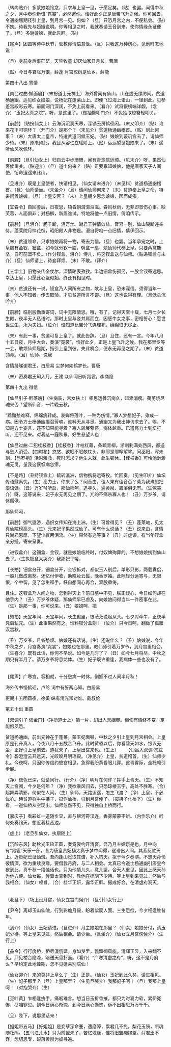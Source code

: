 <!-- { "loadSidebar": true } -->
（转向贴介）多蒙娘娘怜念，只求与上皇一见，于愿足矣。（贴）也罢。闻得中秋之夕，月中奏你新谱“霓裳”，必然邀你。恰好此夕正是唐帝飞升之候。你可回去，令通幽届期径引上皇，到月宫一见。何如？（旦）只恐月宫之内，不便私会。（贴）不妨。待我先与姮娥说明。你等相见之时，我就奏请玉音到来，使你情缘永证便了。（旦）多谢娘娘，就此告辞。（贴） 　 

【尾声】团圆等待中秋节，管教你情偿意惬。（旦）只我这万种伤心，见他时怎地说！ 　 

（旦）身前身后事茫茫，天竺牧童 却厌仙家日月长。曹唐 　 

（贴）今日与君除万恨，薛逢 月宫琼树是仙乡。薛能


第四十八出 寄情

【南吕过曲·懒画眉】（末扮道士元神上）海外曾闻有仙山，山在虚无缥缈间。贫道杨通幽，适见织女娘娘，说杨妃在蓬莱山上。即便飞过海上诸山，一径到此。见参差宫殿彩云寒。前面洞门深闭，不免上前看来。（看介）试将银榜端详觑，（念介）“玉妃太真之院”。呀，是这里了。（做抽簪叩门介）不免抽取琼簪轻叩关。 　 

【前腔】（贴扮仙女上）云海沉沉洞天寒，深锁云房鹤径闲。（末又叩介）（贴）谁来花下叩铜环？（开门介）是那个？（末见介）贫道杨通幽稽首。（贴）到此何事？（末）大唐太上皇帝，特遣贫道问候玉妃。（贴）娘娘到璇玑宫去了，请仙师少待。（末）原来如此，我且从容伫立瑶阶上。（贴）远远望见娘娘来了。（末）遥听仙风吹佩环。 　 

【前腔】（旦引仙女上）归自云中步珊珊，闻有青鸾信远颁。（见末介）呀，果然仙客候重关。（贴迎介）（旦）道士何来？（贴）正要禀知娘娘，他是唐家天子人间使，衔命迢遥来此山。 　 

（旦进介）既是上皇使者，快请相见。（仙女请末进介）（末见科）贫道杨通幽稽首。（旦）仙师请坐。（末坐介）（旦）请问仙师何来？（末）贫道奉上皇之命，特来问候娘娘。（旦）上皇安否？（末）上皇朝夕思念娘娘，因而成疾。 　 

【宜春令】自回銮后，日夜思，镇昏朝潸潸泪滋。春风秋雨，无非即景伤心事。映芙蓉，人面俱非；对杨柳，新眉谁试。特地将他一点旧情，倩咱传示。 　 

【前腔】（旦泪介）肠千断，泪万丝。谢君王钟情似兹。音容一别，仙山隔断违亲侍。蓬莱院月悴花憔，昭阳殿人非物是。漫自将咱一点旧情，倩伊回示。 　 

（末）贫道领命。只求娘娘再将一物，寄去为信。（旦）也罢。当年承宠之时，上皇赐有金钗、钿盒，如今就分钗一股，劈盒一扇，烦仙师代奏上皇。只要两意能坚，自可前盟不负。（作分钗盒，泪介）侍儿，将这钗盒送与仙师。（贴递钗盒与末介）（旦）仙师请上，待妾拜烦。（末）不敢。（拜介） 　 

【三学士】旧物亲传全仗尔，深情略表孜孜。半边钿盒伤孤另，一股金钗寄远思。幸达上皇，只愿此心坚似始，终还有相见时。 　 

（末）贫道还有一说，钗盒乃人间所有之物，献与上皇，恐未深信。须得当年一事，他人不知者，传去取验，才见贫道所言不谬。（旦）这也说得有理。（旦低头沉吟介） 　 

【前腔】临别殷勤重寄词，词中无限情思。哦，有了。记得天宝十载，七月七夕长生殿，夜半无人私语时。那时上皇与妾并肩而立，因感牛女之事，密相誓心：愿世世生生，永为夫妇。（泣介）谁知道比翼分飞连理死，绵绵恨无尽止。 　 

（末）有此一事，贫道可复上皇了。就此告辞。（旦）且住，还有一言。今年八月十五日夜，月中大会，奏演“霓裳”，恰好此夕，正是上皇飞升之候。我在那里专等一会，敢烦仙师届期，指引上皇到彼。失此机会，便永无再见之期了。（末）贫道领命。（旦）仙师，说我 　 

 含情凝睇谢君王，白居易 尘梦何如鹤梦长。曹唐 　 

（末）密奏君王知入月，王建 众仙同日听霓裳。李商隐


第四十九出 得信

【仙吕引子·醉落魄】（生病装，宫女扶上）相思透骨沉疴久，越添消瘦。蘅芜烧尽魂来否？望断仙音，一片晚云秋。 　 

“黯黯愁难释，绵绵病转成。哀蝉将落叶，一种为伤情。”寡人梦想妃子，染成一病。因令方士杨通幽摄召芳魂，谁料无从寻觅。通幽又为我出神访求去了。唉，不知是方士妄言，还不知果能寻着？寡人转展萦怀，病体越重。已遣高力士到坛打听，还不见来。对着这一庭秋景，好生悬望人也！ 　 

【仙吕过曲·二犯桂枝香】【桂枝香】叶枯红藕，条疏青柳。淅剌剌满处西风，都送与愁人消受。【四时花】悠悠、欲眠不眠欹枕头。非耶是耶睁望眸。问巫阳，浑未剖。【皂罗袍】活时难救，死时怎求？他生未就，此生顿休。【桂枝香】可怜他渺渺魂无觅，量我这恹恹病怎瘳。 　

【不是路】（丑持钗盒上）鹤转瀛洲，信物携将远寄投。忙回奏，（见生叩介）仙坛传语慰离忧。（生）高力士，你来了么？问音由，佳人果有佳音否？莫为我淹煎把浪语诌。（丑）万岁爷听启，那仙师呵，追寻久，遍黄泉、碧落俱无有。（生惊哭介）呀，这等说来，妃子永无再见之期了。兀的不痛杀寡人也！（丑）万岁爷，请休僝偢。 　 

那仙师呵， 　 

【前腔】御气遨游，遇织女传知在海上洲。（生）可曾得见？（丑）蓬莱岫，见太真仙院榜高头。（生）元来妃子果然成仙了。可有什么说话？（丑）说来由，含情只谢君恩厚，下望尘寰两泪流。（生）果然有这等事？（丑）非虚谬，有当年钗盒亲分授，寄来呈奏。 　 

（进钗盒介）这钿盒、金钗，就是娘娘临终时，付奴婢殉葬的。不想娘娘携到仙山去了。（生执钗盒大哭介）我那妃子嗄， 　 

【长拍】钿盒分开，钿盒分开，金钗拆对，都似玉人别后。单形只影，两载寡侣，一般儿做成离愁。还忆付伊收，助晓妆云鬓，晚香罗袖。此际轻分远寄与，无限恨，个中留。见了怎生释手。枉自想同心再合，双股重俦。 　 

且住。这钗盒乃人间之物，怎到得天上？前日墓中不见，朕正疑心，今日如何却在他手内？（丑）万岁爷休疑，那仙师早已虑及，向娘娘问得当年一件密事在此。（生）是那一事，你可说来。（丑）娘娘呵，把 　

【短拍】天宝年间，天宝年间，长生殿里，恨茫茫说起从头。七夕对牵牛，正夜半凭肩私咒。（生）此事果然有之。谁料钗分盒剖！（泣介）只今日呵，翻做了孤雁汉宫秋。 　 

（丑）万岁爷，且省愁烦。娘娘还有话说。（生）还说什么？（丑）娘娘说，今年中秋之夕，月宫奏演“霓裳”，娘娘也在那里。教仙师引着万岁爷，到月宫里相会。（生喜介）既有此话，你何不早说。如今是几时了？（丑）如今七月将尽，中秋之期只有半月了。请万岁爷将息龙体。（生）妃子既许重逢，我病体一些也没有了。 　 

【尾声】广寒宫，容相就，十分愁病一时休。倒捱不过人间半月秋！ 　 

海外传书怪鹤迟，卢纶 词中有誓两心知。白居易 　 

更期十五团圆夜，徐夤 纵有清光知对谁。戴叔伦


第五十出 重圆

【双调引子·谒金门】（净扮道士上）情一片，幻出人天姻眷。但使有情终不变，定能偿夙愿。 　 

贫道杨通幽，前出元神在于蓬莱。蒙玉妃面嘱，中秋之夕引上皇到月宫相会。上皇原是孔升真人，今夜八月十五数合飞升。此时黄昏以后，你看碧天如水，银汉无尘，正好引上皇前去。道犹未了，上皇出宫来也。（生上） 　 
【仙吕入双调·忒忒令】碧澄澄云开远天，光皎皎月明瑶殿。（净见介）上皇，贫道稽首。（生）仙师少礼。今夜呵，只因你传信约蟾宫相见，急得我盼黄昏眼儿穿。这青霄际，全托赖引步展。 　 

（净）夜色已深，就请同行。（行介）（净）明月在何许？挥手上青天。（生）不知天上宫阙，今夕是何年？（净）我欲乘风归去，只恐琼楼玉宇，高处不胜寒。（合）起舞弄清影，何似在人间。（生）仙师，天路迢遥，怎生飞渡？（净）上皇，不必忧心。待贫道将手中拂子，掷作仙桥，引到月宫便了。（掷拂子化桥下）（生）你看，一道仙桥从空现出。仙师忽然不见，只得独自上桥而行。 　 

【嘉庆子】看彩虹一道随步显，直与银河霄汉连，香雾蒙蒙不辨。（内作乐介）听何处奏钧天，想近着桂丛边。 　 

（虚上）（老旦引仙女，执扇随上） 　 

【沉醉东风】助秋光玉轮正圆，奏霓裳约开清宴。吾乃月主嫦娥是也。月中向有“霓裳”天乐一部，昔为唐皇贵妃杨太真于梦中闻得，遂谱出人间。其音反胜天上。近贵妃已证仙班。吾向蓬山觅取其谱，补入钧天。拟于今夕奏演。不想天孙怜彼情深，欲为重续良缘。要借我月府，与二人相会。太真已令道士杨通幽引唐皇今夜到此，真千秋一段佳话也。只为他情儿久，意儿坚，合天人重见。因此上感天孙为他方便。仙女每，候着太真到时，教他在桂阴下少待。等上皇到来见过，然后与我相会。（仙女）领旨。（合）桂华正妍，露华正鲜。撮成好会，在清虚府洞天。 　 

（老旦下）（场上设月宫，仙女立宫门候介）（旦引仙女行上） 　 

【尹令】离却玉山仙院，行到彩蟾月殿，盼着紫宸人面。三生愿偿，今夕相逢胜昔年。 　 

（到介）（仙女）玉妃请进。（旦进介）月主娘娘在那里？（仙女）娘娘分付，请玉妃少待。等上皇来见过，然后相会。请少坐。（旦坐介）（仙女立月宫傍候介）（生行上） 　 

【品令】行行度桥，桥尽漫俄延。身如梦里，飘飘御风旋。清辉正显，入来翻不见。只见楼台隐隐，暗送天香扑面。（看介）“广寒清虚之府”，呀，这不是月府么？早约定此地佳期，怎不见蓬莱别院仙！ 　 

（仙女迎介）来的莫非上皇么？（生）正是。（仙女）玉妃到此久矣，请进相见。（生）妃子那里？（旦）上皇那里？（生见旦哭介）我那妃子呵！（旦）我那上皇呵！（对抱哭介）（生） 　 

【豆叶黄】乍相逢执手，痛咽难言。想当日玉折香摧，都只为时衰力软，累伊冤惨，尽咱罪愆。到今日满心惭愧，到今日满心惭愧，诉不出相思万万千千。 　 

（旦）陛下，说那里话来！ 　 

【姐姐带五马】【好姐姐】是妾孽深命蹇，遭磨障，累君几不免。梨花玉殒，断魂随杜鹃。【五马江儿水】只为前盟未了，苦忆残缘，惟将旧盟痴抱坚。荷君王不弃，念切思专，碧落黄泉为奴寻遍。 　 

